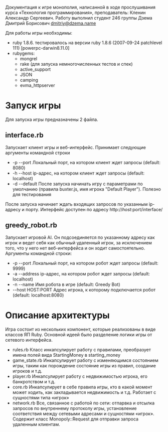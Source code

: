Документация к игре монополия, написанной в ходе прослушивания курса «Технология программирования», преподаватель: Кленин Александр Сергеевич.
Работу выполнил студент 246 группы Дзема Дмитрий Борисович <dmitriy@dzema.name>

Для работы игры необходимы:

  * ruby 1.8.6. тестировалось на версии ruby 1.8.6 (2007-09-24 patchlevel 111) [powerpc-darwin8.11.0]
  * rubygems:
    * mongrel
    * rake (для запуска немногочисленных тестов и спек)
    * active_support
    * JSON
    * camping
    * evma_httpserver


Запуск игры
=======================================
Для запуска игры предназначены 2 файла.

interface.rb
------------
Запускает клиент игры и веб-интерфейс. Принимает следующие аргументы командной строки

  * -p --port  Локальный порт, на котором клиент ждет запросы (default: 8080)
  * -h --host  ip-адрес, на котором клиент ждет запросы (default: localhost)
  * -d --default После запуска начинать игру с параметрами по умолчанию (правила buxter.js, имя игрока "Default Player"). Полезно для тестирования

После запуска начинает ждать входящих запросов по указанным ip-адресу и порту. Интерфейс доступен по адресу http://$host:$port/interface/

greedy_robot.rb
---------------
Запускает игровой AI. Он подсоединяется по указанному адресу как игрок и ведет себя как обычный удаленный игрок, за исключением того, что у него нет веб-интерфейса и он ходит самостоятельно.
Аргументы командной строки:

  * -p --port Локальный порт, на котором робот ждет запросы (default: 9999)
  * -a --address ip-адрес, на котором робот ждет запросы (default: localhost)
  * -n --name Имя робота в игре (default: Greedy Bot)
  * --host HOST:PORT Адрес игрока, к которому подключается робот (default: localhost:8080)

Описание архитектуры
====================
Игра состоит из нескольких компонент, которые реализованы в виде классов ЯП Ruby. Основной идеей было разделение логики игры от сетевого интерфейса.

  * rules.rb Класс инкапсулирует работу с правилами, преобразует имена полей вида StartingMoney в starting_money
  * game_state.rb Инкапсулирует работу с изменяющимся состоянием игры, таким как порождение состояние игры из правил, создание игроков и т.д.
  * player.rb Инкапсулирует работу с недвижимостью игрока, его банкротством и т.д.
  * core.rb Инкапсулирует в себе правила игры, кто в какой момент может ходить, как закладывается недвижимость и т.д. Работает с сущностями типа «игрок»
  * network.rb Все, связанное с работой по сети: отпарвка и отсылка запросов по внутреннему протоколу игры, установление соответствия между сетевыми адресами и сущностями «игрок». Содержит класс Monopoly::Request для отправки запроса удаленным клиентам.

